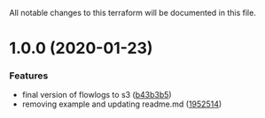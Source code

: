 All notable changes to this terraform will be documented in this file.

# 1.0.0 (2020-01-23)


### Features

* final version of flowlogs to s3 ([b43b3b5](https://github.com/barundel/terraform-aws-flowlogs/commit/b43b3b52321d0c16dfa77d5476e2ff0b9c24729c))
* removing example and updating readme.md ([1952514](https://github.com/barundel/terraform-aws-flowlogs/commit/1952514d75aa201d0abd099f1ddcfedaa5151b35))
